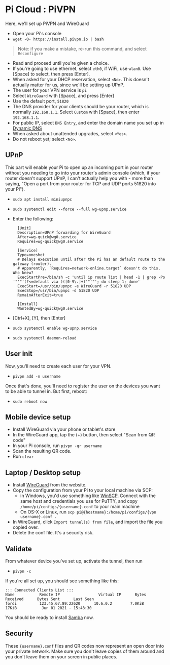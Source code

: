 # Pi Cloud : PiVPN

Here, we'll set up PiVPN and WireGuard

* Open your Pi's console
* `wget -O- https://install.pivpn.io | bash`

> Note: if you make a mistake, re-run this command, and select `Reconfigure`

* Read and proceed until you're given a choice.
* If you're going to use ethernet, select `eth0`, if WiFi, use `wlan0`.  Use \[Space\] to select, then press \[Enter\].
* When asked for your DHCP reservation, select `<No>`.  This doesn't actually matter for us, since we'll be setting up UPnP.
* The user for your VPN service is `pi`
* Select `WireGuard` with \[Space\], and press \[Enter\]
* Use the default port, `51820`
* The DNS provider for your clients should be your router, which is normally `192.168.1.1`.  Select `Custom` with \[Space\], then enter `192.168.1.1`.
* For public IP, select `DNS Entry`, and enter the domain name you set up in [Dynamic DNS](Dynamic%20DNS)
* When asked about unattended upgrades, select `<Yes>`.
* Do not reboot yet; select `<No>`.

## UPnP

This part will enable your Pi to open up an incoming port in your router without you needing to go into your router's admin console (which, if your router doesn't support UPnP, I can't actually help you with - more than saying, "Open a port from your router for TCP and UDP ports 51820 into your Pi").

* `sudo apt install miniupnpc`
* `sudo systemctl edit --force --full wg-upnp.service`

* Enter the following:

        [Unit]
        Description=UPnP forwarding for WireGuard
        After=wg-quick@wg0.service
        Requires=wg-quick@wg0.service

        [Service]
        Type=oneshot
        # Delays execution until after the Pi has an default route to the gateway (router).
        # Apparently, `Requires=network-online.target` doesn't do this.  Who knew?
        ExecStartPre=/bin/sh -c 'until ip route list | head -1 | grep -Po '"'"'(?<=default via )([0-9\.]+)'"'"'; do sleep 1; done'
        ExecStart=/usr/bin/upnpc -e WireGuard -r 51820 UDP
        ExecStop=/usr/bin/upnpc -d 51820 UDP
        RemainAfterExit=true

        [Install]
        WantedBy=wg-quick@wg0.service
    
* \[Ctrl+X\], \[Y\], then \[Enter\]
* `sudo systemctl enable wg-upnp.service`
* `sudo systemctl daemon-reload`

## User init

Now, you'll need to create each user for your VPN.

* `pivpn add -n username`

Once that's done, you'll need to register the user on the devices you want to be able to tunnel in.  But first, reboot:

* `sudo reboot now`

## Mobile device setup

* Install WireGuard via your phone or tablet's store
* In the WireGuard app, tap the (+) button, then select "Scan from QR code"
* In your Pi console, run `pivpn -qr username`
* Scan the resulting QR code.
* Run `clear`

## Laptop / Desktop setup

* Install [WireGuard](https://www.wireguard.com/install/) from the website.
* Copy the configuration from your Pi to your local machine via SCP:
    * in Windows, you'd use something like [WinSCP](https://winscp.net/eng/index.php).  Connect with the same host and credentials you use for PuTTY,
    and copy `/home/pi/configs/{username}.conf` to your main machine
    * On OS-X or Linux, run
      `scp pi@{hostname}:/home/pi/configs/{vpn username}.conf .`
* In WireGuard, click `Import tunnel(s) from file`, and import the file you copied over.
* Delete the conf file.  It's a security risk.

## Validate

From whatever device you've set up, activate the tunnel, then run

* `pivpn -c`

If you're all set up, you should see something like this:

    ::: Connected Clients List :::
    Name           Remote IP                 Virtual IP      Bytes Received      Bytes Sent      Last Seen
    fordi          123.45.67.89:22620      10.6.0.2        7.0KiB              17KiB           Jun 01 2021 - 15:43:30

You should be ready to install [Samba](Samba) now.

## Security

These `{username}.conf` files and QR codes now represent an open door into your private network.  Make sure you don't leave copies of them around and you don't leave them on your screen in public places.

